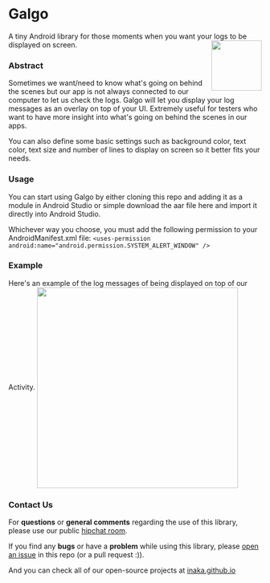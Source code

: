 Galgo
=====

A tiny Android library for those moments when you want your logs to be displayed on screen. <img src="http://i59.tinypic.com/eagm6h.png" align="right" style="float:right" height="100" />

### Abstract

Sometimes we want/need to know what's going on behind the scenes but our app is not always connected to our computer to let us check the logs. Galgo will let you display your log messages as an overlay on top of your UI. Extremely useful for testers who want to have more insight into what's going on behind the scenes in our apps.

You can also define some basic settings such as background color, text color, text size and number of lines to display on screen so it better fits your needs.

### Usage

You can start using Galgo by either cloning this repo and adding it as a module in Android Studio or simple download the aar file here and import it directly into Android Studio.

Whichever way you choose, you must add the following permission to your AndroidManifest.xml file:
`<uses-permission android:name="android.permission.SYSTEM_ALERT_WINDOW" />`

### Example
Here's an example of the log messages of being displayed on top of our Activity.
<img src="http://i61.tinypic.com/2qw3by0.gif" align="center" style="float:center" height="400" />

### Contact Us
For **questions** or **general comments** regarding the use of this library, please use our public
[hipchat room](https://www.hipchat.com/gpBpW3SsT).

If you find any **bugs** or have a **problem** while using this library, please [open an issue](https://github.com/inaka/galgo/issues/new) in this repo (or a pull request :)).

And you can check all of our open-source projects at [inaka.github.io](http://inaka.github.io)